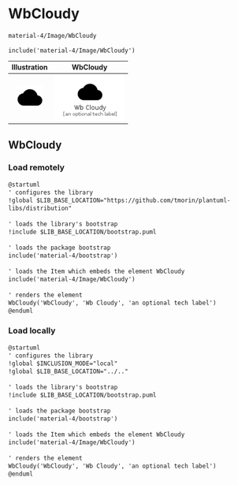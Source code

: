 # WbCloudy


```text
material-4/Image/WbCloudy
```

```text
include('material-4/Image/WbCloudy')
```



| Illustration | WbCloudy |
| :---: | :---: |
| ![illustration for Illustration](../../material-4/Image/WbCloudy.png) | ![illustration for WbCloudy](../../material-4/Image/WbCloudy.Local.png) |




## WbCloudy

### Load remotely
```plantuml
@startuml
' configures the library
!global $LIB_BASE_LOCATION="https://github.com/tmorin/plantuml-libs/distribution"

' loads the library's bootstrap
!include $LIB_BASE_LOCATION/bootstrap.puml

' loads the package bootstrap
include('material-4/bootstrap')

' loads the Item which embeds the element WbCloudy
include('material-4/Image/WbCloudy')

' renders the element
WbCloudy('WbCloudy', 'Wb Cloudy', 'an optional tech label')
@enduml
```

### Load locally
```plantuml
@startuml
' configures the library
!global $INCLUSION_MODE="local"
!global $LIB_BASE_LOCATION="../.."

' loads the library's bootstrap
!include $LIB_BASE_LOCATION/bootstrap.puml

' loads the package bootstrap
include('material-4/bootstrap')

' loads the Item which embeds the element WbCloudy
include('material-4/Image/WbCloudy')

' renders the element
WbCloudy('WbCloudy', 'Wb Cloudy', 'an optional tech label')
@enduml
```


